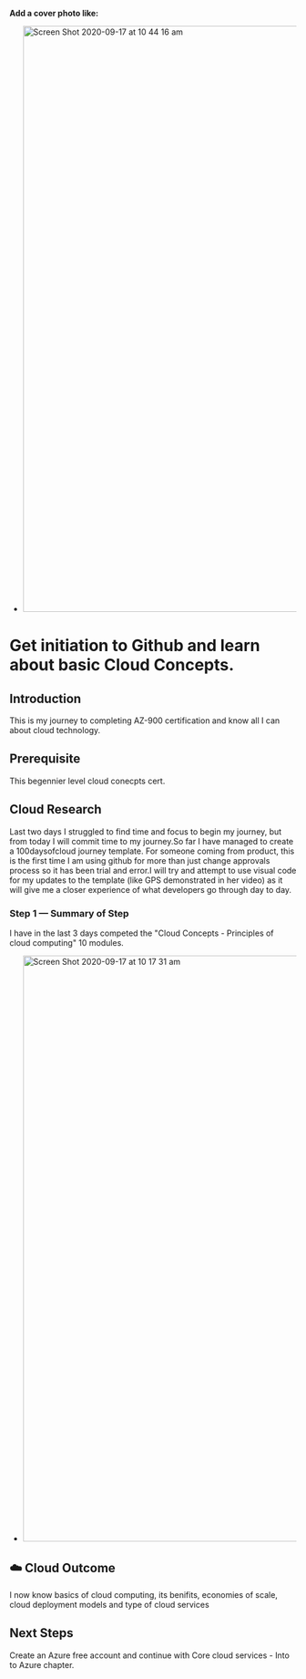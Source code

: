 **Add a cover photo like:**
- <img width="1028" alt="Screen Shot 2020-09-17 at 10 44 16 am" src="https://user-images.githubusercontent.com/71141308/93413998-0726e980-f8d3-11ea-85b4-0542bd29796a.png">

# Get initiation to Github and learn about basic Cloud Concepts.

## Introduction

This is my journey to completing AZ-900 certification and know all I can about cloud technology.

## Prerequisite

This begennier level cloud conecpts cert.

## Cloud Research

Last two days I struggled to find time and focus to begin my journey, but from today I will commit time to my journey.So far I have managed to create a 100daysofcloud journey template. For someone coming from product, this is the first time I am using github for more than just change approvals process so it has been trial and error.I will try and attempt to use visual code for my updates to the template (like GPS demonstrated in her video) as it will give me a closer experience of what developers go through day to day.


### Step 1 — Summary of Step
I have in the last 3 days competed the "Cloud Concepts - Principles of cloud computing" 10 modules.
- <img width="1028" alt="Screen Shot 2020-09-17 at 10 17 31 am" src="https://user-images.githubusercontent.com/71141308/93412508-ddb88e80-f8cf-11ea-84c5-227457bf51df.png">


## ☁️ Cloud Outcome

I now know basics of cloud computing, its benifits, economies of scale, cloud deployment models and type of cloud services

## Next Steps

Create an Azure free account and continue with Core cloud services - Into to Azure chapter.


